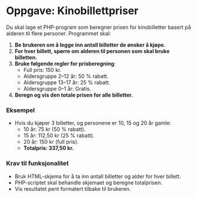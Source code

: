 # Oppgave: Kinobillettpriser

Du skal lage et PHP-program som beregner prisen for kinobilletter basert på alderen til flere personer. Programmet skal:

1. **Be brukeren om å legge inn antall billetter de ønsker å kjøpe.**
2. **For hver billett, spørre om alderen til personen som skal bruke billetten.**
3. **Bruke følgende regler for prisberegning**:
   - Full pris: 150 kr.
   - Aldersgruppe 2–12 år: 50 % rabatt.
   - Aldersgruppe 13–17 år: 25 % rabatt.
   - Aldersgruppe 0–1 år: Gratis.
4. **Beregn og vis den totale prisen for alle billetter.**

### Eksempel
- Hvis du kjøper 3 billetter, og personene er 10, 15 og 20 år gamle:
  - 10 år: 75 kr (50 % rabatt).
  - 15 år: 112,50 kr (25 % rabatt).
  - 20 år: 150 kr (full pris).
  - **Totalpris: 337,50 kr.**

### Krav til funksjonalitet
- Bruk HTML-skjema for å ta inn antall billetter og alder for hver billett.
- PHP-scriptet skal behandle skjemaet og beregne totalprisen.
- Vis resultatet pent formatert tilbake til brukeren.